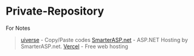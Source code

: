 # Private-Repository
For Notes

> [uiverse](https://uiverse.io/) - Copy/Paste codes
> [SmarterASP.net](https://www.smarterasp.net/) - ASP.NET Hosting by SmarterASP.net.
> [Vercel](https://vercel.com/dashboard) - Free web hosting
